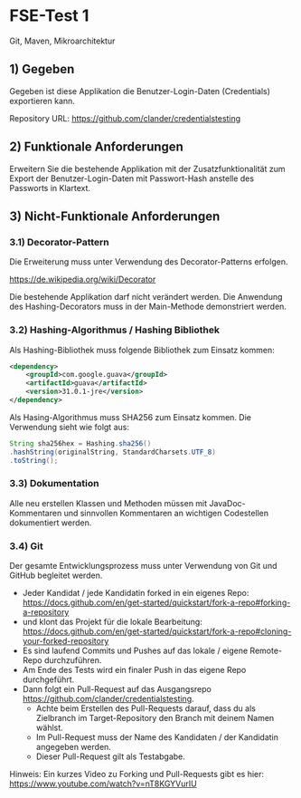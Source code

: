 # FSE-Test 1

Git, Maven, Mikroarchitektur

## 1) Gegeben
Gegeben ist diese Applikation die Benutzer-Login-Daten (Credentials) exportieren kann. 

Repository URL: https://github.com/clander/credentialstesting

## 2) Funktionale Anforderungen
Erweitern Sie die bestehende Applikation mit der Zusatzfunktionalität zum Export der Benutzer-Login-Daten mit Passwort-Hash anstelle des Passworts in Klartext.

## 3) Nicht-Funktionale Anforderungen
### 3.1) Decorator-Pattern
Die Erweiterung muss unter Verwendung des Decorator-Patterns erfolgen.

https://de.wikipedia.org/wiki/Decorator

Die bestehende Applikation darf nicht verändert werden. Die Anwendung des Hashing-Decorators muss in der Main-Methode demonstriert werden.

### 3.2) Hashing-Algorithmus / Hashing Bibliothek
Als Hashing-Bibliothek muss folgende Bibliothek zum Einsatz kommen:


```xml
<dependency>
    <groupId>com.google.guava</groupId>
    <artifactId>guava</artifactId>
    <version>31.0.1-jre</version>
</dependency>
```

Als Hasing-Algorithmus muss SHA256 zum Einsatz kommen. Die Verwendung sieht wie folgt aus:

```java
String sha256hex = Hashing.sha256()
.hashString(originalString, StandardCharsets.UTF_8)
.toString();
```

### 3.3) Dokumentation
Alle neu erstellen Klassen und Methoden müssen mit JavaDoc-Kommentaren und sinnvollen Kommentaren an wichtigen Codestellen dokumentiert werden.

### 3.4) Git
Der gesamte Entwicklungsprozess muss unter Verwendung von Git und GitHub begleitet werden. 

- Jeder Kandidat / jede Kandidatin forked in ein eigenes Repo: 
https://docs.github.com/en/get-started/quickstart/fork-a-repo#forking-a-repository
- und klont das Projekt für die lokale Bearbeitung: 
https://docs.github.com/en/get-started/quickstart/fork-a-repo#cloning-your-forked-repository
- Es sind laufend Commits und Pushes auf das lokale / eigene Remote-Repo durchzuführen. 
- Am Ende des Tests wird ein finaler Push in das eigene Repo durchgeführt.
- Dann folgt ein Pull-Request auf das Ausgangsrepo https://github.com/clander/credentialstesting. 
    - Achte beim Erstellen des Pull-Requests darauf, dass du als Zielbranch im Target-Repository den Branch mit deinem Namen wählst. 
    - Im Pull-Request muss der Name des Kandidaten / der Kandidatin angegeben werden.
    - Dieser Pull-Request gilt als Testabgabe. 

Hinweis: Ein kurzes Video zu Forking und Pull-Requests gibt es hier: https://www.youtube.com/watch?v=nT8KGYVurIU

